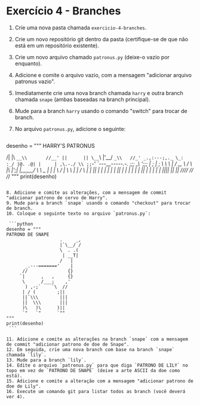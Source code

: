 # Exercício 4 - Branches

1. Crie uma nova pasta chamada `exercicio-4-branches`.
2. Crie um novo repositório git dentro da pasta (certifique-se de que não está em um repositório existente).
3. Crie um novo arquivo chamado `patronus.py` (deixe-o vazio por enquanto).
4. Adicione e comite o arquivo vazio, com a mensagem "adicionar arquivo patronus vazio".
5. Imediatamente crie uma nova branch chamada `harry` e outra branch chamada `snape` (ambas baseadas na branch principal).
6. Mude para a branch `harry` usando o comando "switch" para trocar de branch.
7. No arquivo `patronus.py`, adicione o seguinte:

   ```python
desenho = """
HARRY'S PATRONUS

   /|       |\\
`__\\       //__'
   ||      ||
 \__`\     |'__/
   `_\\   //_'
   _.,:---;,._
   \_:     :_/
     |@. .@|
     |     |
     ,\.-./ \\
     ;;`-'   `---__________-----.-.
     ;;;                         \_\\
     ';;;                         |
      ;    |                      ;
       \   \     \        |      /
        \_, \    /        \     |\\
          |';|  |,,,,,,,,/ \    \ \_
          |  |  |           \   /   |
          \  \  |           |  / \  |
           | || |           | |   | |
           | || |           | |   | |
           | || |           | |   | |
           |_||_|           |_|   |_|
          /_//_/           /_/   /_/
"""
print(desenho)
   ```

8. Adicione e comite as alterações, com a mensagem de commit "adicionar patrono de cervo de Harry".
9. Mude para a branch `snape` usando o comando "checkout" para trocar de branch.
10. Coloque o seguinte texto no arquivo `patronus.py`:

    ```python
desenho = """
PATRONO DE SNAPE
                       .     _,
                       |`\__/ /
                       \  . .(
                        | __T|
                       /   |
          _.---======='    |
         //               {}
        `|      ,   ,     {}
         \      /___;    ,'
          ) ,-;`    `\  //
         | / (        ;||
         ||`\\\        |||
         ||  \\\       |||
         )\   )\      )||
         `"   `"      `""
"""
print(desenho)
    ```

11. Adicione e comite as alterações na branch `snape` com a mensagem de commit "adicionar patrono de doe de Snape".
12. Em seguida, crie uma nova branch com base na branch `snape` chamada `lily`.
13. Mude para a branch `lily`.
14. Edite o arquivo `patronus.py` para que diga `PATRONO DE LILY` no topo em vez de `PATRONO DE SNAPE` (deixe a arte ASCII da doe como está).
15. Adicione e comite a alteração com a mensagem "adicionar patrono de doe de Lily".
16. Execute um comando git para listar todos as branch (você deverá ver 4).
